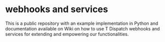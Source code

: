 webhooks and services
=====================

This is a public repository with an example implementation in Python and documentation available on Wiki on how to use T Dispatch webhooks and services for extending and empowering our functionalities.
